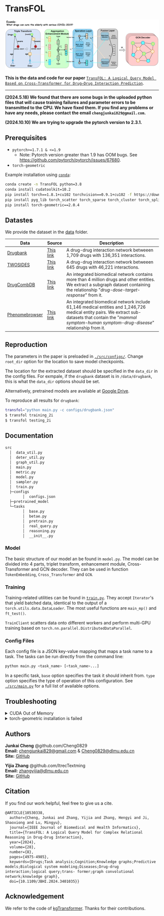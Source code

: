 # TransFOL


![ ](figure/3-2.png)

**This is the data and code for our paper** [`TransFOL: A Logical Query Model Based on Cross-Transformer for Drug–Drug Interaction Prediction`](https://pubmed.ncbi.nlm.nih.gov/38743532/).

---

**(2024.5.18) We found that there are some bugs in the uploaded python files that will cause training failures and parameter errors to be transmitted to the CPU. We have fixed them. If you find any problems or have any needs, please contact the email `chengjunkai829@gmail.com`.**

**(2024.10.10) We are trying to upgrade the pytorch version to 2.3.1.**

## Prerequisites

* `pytorch>=1.7.1 & <=1.9`
  * Note: Pytorch version greater than 1.9 has OOM bugs. See <https://github.com/pytorch/pytorch/issues/67680>.
* `torch-geometric`

Example installation using [`conda`](https://conda.io):

```bash
conda create -n TransFOL python=3.8
conda install cudatoolkit=10.2
pip install torch==1.8.1+cu102 torchvision==0.9.1+cu102 -f https://download.pytorch.org/whl/torch_stable.html
pip install pyg_lib torch_scatter torch_sparse torch_cluster torch_spline_conv -f https://data.pyg.org/whl/torch-1.8.1+cu102.html
pip install torch-geometric==2.0.4
```

## Datastes

We provide the dataset in the [data](data/) folder.

| Data | Source | Description |
| --- | --- | --- |
| [Drugbank](data/drugbank/)| [This link](https://bitbucket.org/kaistsystemsbiology/deepddi/src/master/data/) | A drug-drug interaction network betweeen 1,709 drugs with 136,351 interactions. |
| [TWOSIDES](data/TWOSIDES/) | [This link](http://snap.stanford.edu/biodata/datasets/10017/10017-ChChSe-Decagon.html) | A drug-drug interaction network betweeen 645 drugs with 46,221 interactions. |
| [DrugCombDB](data/DrugCombDB) | [This link](http://drugcombdb.denglab.org/) | An integrated biomedical network contains more than 4 million drugs and other entities. We extract a subgraph dataset containing the relationship "*drug-dose-target-response*" from it.|
| [Phenomebrowser](data/Phenomebrowser) | [This link](http://www.phenomebrowser.net/#/) | An integrated biomedical network include  61,146 medical entities and 1,246,726 medical entity pairs.  We extract sub-datasets that contain the "*mammal symptom-human symptom-drug-disease*" relationship from it. |

## Reproduction

The parameters in the paper is preloaded in [`./src/configs/`](src/configs/).
Change `root_dir` option for the location to save model checkpoints.

The location for the extracted dataset
should be specified in the `data_dir` in the config files.
For exmpale, if the `drugbank` dataset is in `/data/drugbank`,
this is what the `data_dir` options should be set.

Alternatively, pretrained models are available
at [Google Drive](https://drive.google.com/drive/folders/1FI4TqRI_bXUSNMAuf0F2qUCmUQGjtn_j).

To reproduce all results for `drugbank`:

```bash
transfol="python main.py -c configs/drugbank.json"
$ transfol training_2i 
$ transfol testing_2i
```

## Documentation

```
src
  │  data_util.py
  │  deter_util.py
  │  graph_util.py
  │  main.py
  │  metric.py
  │  model.py
  │  sampler.py
  │  train.py
  ├─configs
        │  configs.json
  ├─pretrained_model
  └─tasks
        │  base.py
        │  betae.py
        │  pretrain.py
        │  real_query.py
        │  reasoning.py
        │  __init__.py
```

### Model

The basic structure of our model an be found in `model.py`.
The model can be divided into 4 parts, triplet transform, enhancement module, Cross-Transformer and GCN decoder. They can be used in function `TokenEmbedding`, `Cross_Transformer` and `GCN`.

### Training

Training-related utilities can be found in [`train.py`](./src/train.py).
They accept `Iterator`'s that yield batched data,
identical to the output of a `torch.utils.data.DataLoader`.
The most useful functions are `main_mp()` and `ft_test()`.

`TrainClient` scatters data onto different workers
and perform multi-GPU training based on `torch.nn.parallel.DistributedDataParallel`.

### Config Files

Each config file is a JSON key-value mapping that maps a task name to a task.
The tasks can be run directly from the command line:

```bash
python main.py <task_name> [<task_name>...]
```

In a specific task, `base` option specifies the task it should inherit from.
`type` option specifies the type of operation of this configuration.
See [`./src/main.py`](./src/main.py) for a full list of available options.

## Troubleshooting

<details>

<summary>CUDA Out of Memory</summary>

We run experiments with V100(32GB) GPU, please reduce the batch size if you don't have enough resources. Be aware that smaller batch size will hurt the performance for contrastive training
If the issue persists after adjusting batch size, downgrade pytorch to as early as possible (e.g. LTS 1.8.1 as of 2021/03).
This is possibly due to memory issues in higher pytorch versions.
See <https://github.com/pytorch/pytorch/issues/67680> for more information.

</details>

<details>

<summary>torch-geometric installation is failed</summary>

Please try downgrading the cuda version. Due to library dependency, torch_cluster, torch_scatter, torch_sparse and torch_spline_conv are required to install torch-geometric installations.

</details>

## Authors

**Junkai Cheng** @github.com/Cheng0829 \
**Email:** chengjunkai829@gmail.com & Cheng0829@dlmu.edu.cn \
**Site:** [GitHub](https://github.com/Cheng0829)

**Yijia Zhang** @github.com/ItrecTextming \
**Email:** zhangyijia@dlmu.edu.cn \
**Site:** [GitHub](https://github.com/ItrecTextming)

## Citation

If you find our work helpful, feel free to give us a cite.

```
@ARTICLE{10530338,
  author={Cheng, Junkai and Zhang, Yijia and Zhang, Hengyi and Ji, Shaoxiong and Lu, Mingyu},
  journal={IEEE Journal of Biomedical and Health Informatics}, 
  title={TransFOL: A Logical Query Model for Complex Relational Reasoning in Drug-Drug Interaction}, 
  year={2024},
  volume={28},
  number={8},
  pages={4975-4985},
  keywords={Drugs;Task analysis;Cognition;Knowledge graphs;Predictive models;Biological system modeling;Diseases;Drug-drug interaction;logical query;trans- former;graph convolutional network;knowledge graph},
  doi={10.1109/JBHI.2024.3401035}}
```

## Acknowledgement

We refer to the code of [kgTransformer](https://github.com/THUDM/kgTransformer). Thanks for their contributions.

